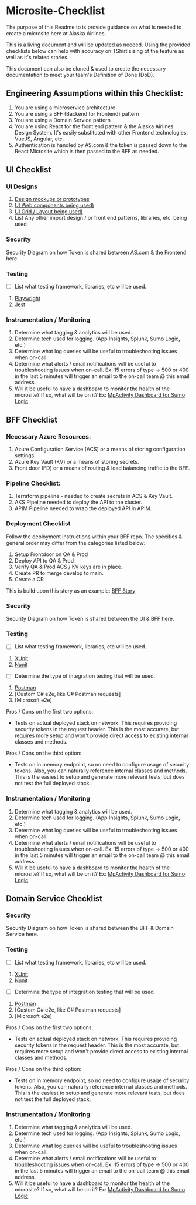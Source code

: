 # Microsite-Checklist
The purpose of this Readme to is provide guidance on what is needed to create a microsite here at Alaska Airlines.  

This is a living document and will be updated as needed.
Using the provided checklists below can help with accuracy on TShirt sizing of the feature as well as it's related stories.

This document can also be cloned & used to create the necessary documentation to meet your team's Definition of Done (DoD).


## Engineering Assumptions within this Checklist:

1. You are using a microservice architecture
1. You are using a BFF (Backend for Frontend) pattern
1. You are using a Domain Service pattern
1. You are using React for the front end pattern & the Alaska Airlines Design System. It's easily substituted with other Frontend technologies, VueJS, Angular, etc.
1. Authentication is handled by AS.com & the token is passed down to the React Microsite which is then passed to the BFF as needed.


## UI Checklist
### UI Designs
1. [Design mockups or prototypes]()
1. [UI Web components being used)]() 
1. [UI Grid / Layout being used)]() 
1. List Any other import design / or front end patterns, libraries, etc. being used

### Security
Security Diagram on how Token is shared between AS.com & the Frontend here.

### Testing
- [ ] List what testing framework, libraries, etc will be used.
1. [Playwright](https://playwright.dev/)
1. [Jest](https://jestjs.io/)

### Instrumentation / Monitoring
1. Determine what tagging & analytics will be used.
1. Determine tech used for logging. (App Insights, Splunk, Sumo Logic, etc.)
 1. Determine what log queries will be useful to troubleshooting issues when on-call.
 1. Determine what alerts / email notifications will be useful to troubleshooting issues when on-call.
    Ex: 15 errors of type -> 500 or 400 in the last 5 minutes will trigger an email to the on-call team @ this email address.
1. Will it be useful to have a dashboard to monitor the health of the microsite? If so, what will be on it?
    Ex: [MpActivity Dashboard for Sumo Logic](https://service.sumologic.com/ui/#/dashboardv2/cDMSV5Muh9MroKcyvPeYKRi6Xmzr6EuG4FfVBngVmAgFavDIsVpjthdOofBn)

## BFF Checklist
### Necessary Azure Resources:
1. Azure Configuration Service (ACS) or a means of storing configuration settings.
1. Azure Key Vault (KV) or a means of storing secrets.
1. Front door (FD) or a means of routing & load balancing traffic to the BFF.

### Pipeline Checklist:
1. Terraform pipeline - needed to create secrets in ACS & Key Vault.
1. AKS Pipeline needed to deploy the API to the cluster.
1. APIM Pipeline needed to wrap the deployed API in APIM.

### Deployment Checklist
Follow the deployment instructions within your BFF repo. The specifics & general order may differ from the categories listed below:
1. Setup Frontdoor on QA & Prod
1. Deploy API to QA & Prod
1. Verify QA & Prod ACS / KV keys are in place.
1. Create PR to merge develop to main.
1. Create a CR


This is build upon this story as an example: [BFF Story](https://itsals.visualstudio.com/E_Retain_MileagePlan/_workitems/edit/870454)

### Security
Security Diagram on how Token is shared between the UI & BFF here.

### Testing
- [ ] List what testing framework, libraries, etc will be used.

1. [XUnit](https://xunit.net)
1. [Nunit](https://nunit.org)

- [ ] Determine the type of integration testing that will be used.
1. [Postman](https://www.postman.com)
1. [Custom C# e2e, like C# Postman requests]
1. [Microsoft e2e] 

Pros / Cons on the first two options:
- Tests on actual deployed stack on network. This requires providing security tokens in the request header. This is the most accurate, but requires more setup and won't provide direct access to existing internal classes and methods.

Pros / Cons on the third option:
- Tests on in memory endpoint, so no need to configure usage of security tokens. Also, you can naturally reference internal classes and methods. This is the easiest to setup and generate more relevant tests, but does not test the full deployed stack.


### Instrumentation / Monitoring
1. Determine what tagging & analytics will be used.
1. Determine tech used for logging. (App Insights, Splunk, Sumo Logic, etc.)
 1. Determine what log queries will be useful to troubleshooting issues when on-call.
 1. Determine what alerts / email notifications will be useful to troubleshooting issues when on-call.
    Ex: 15 errors of type -> 500 or 400 in the last 5 minutes will trigger an email to the on-call team @ this email address.
1. Will it be useful to have a dashboard to monitor the health of the microsite? If so, what will be on it?
    Ex: [MpActivity Dashboard for Sumo Logic](https://service.sumologic.com/ui/#/dashboardv2/cDMSV5Muh9MroKcyvPeYKRi6Xmzr6EuG4FfVBngVmAgFavDIsVpjthdOofBn)

## Domain Service Checklist
### Security
Security Diagram on how Token is shared between the BFF & Domain Service here.

### Testing
- [ ] List what testing framework, libraries, etc will be used.

1. [XUnit](https://xunit.net)
1. [Nunit](https://nunit.org)

- [ ] Determine the type of integration testing that will be used.
1. [Postman](https://www.postman.com)
1. [Custom C# e2e, like C# Postman requests]
1. [Microsoft e2e] 

Pros / Cons on the first two options:
- Tests on actual deployed stack on network. This requires providing security tokens in the request header. This is the most accurate, but requires more setup and won't provide direct access to existing internal classes and methods.

Pros / Cons on the third option:
- Tests on in memory endpoint, so no need to configure usage of security tokens. Also, you can naturally reference internal classes and methods. This is the easiest to setup and generate more relevant tests, but does not test the full deployed stack.

### Instrumentation / Monitoring
1. Determine what tagging & analytics will be used.
1. Determine tech used for logging. (App Insights, Splunk, Sumo Logic, etc.)
 1. Determine what log queries will be useful to troubleshooting issues when on-call.
 1. Determine what alerts / email notifications will be useful to troubleshooting issues when on-call.
    Ex: 15 errors of type -> 500 or 400 in the last 5 minutes will trigger an email to the on-call team @ this email address.
1. Will it be useful to have a dashboard to monitor the health of the microsite? If so, what will be on it?
    Ex: [MpActivity Dashboard for Sumo Logic](https://service.sumologic.com/ui/#/dashboardv2/cDMSV5Muh9MroKcyvPeYKRi6Xmzr6EuG4FfVBngVmAgFavDIsVpjthdOofBn)